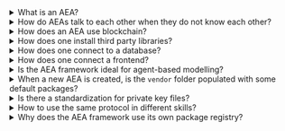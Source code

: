 <details><summary>What is an AEA?</summary>
AEA stands for "Autonomous Economic Agent". An AEA can represent an individual, organisation or object and looks after its owner's interests. AEAs act independently of constant user input and autonomously execute actions to achieve their prescribed goals. Their purpose is to create economic value for their owners.
</details>

<details><summary>How do AEAs talk to each other when they do not know each other?</summary>
For an Autonomous Economic Agent (AEA) to talk to other AEAs, it first needs to find them. Once it does, it should ensure that they both use the same protocol for communication, and if so, they then have to send messages to each other.
<br><br>
The AEA framework, together with some of the services it provides, address all three problems. You can read more about search and discovery <a href="../oef-ledger/">here</a>, protocols <a href="../core-components-1/">here</a>, and the Agent Communication Network (ACN) <a href="../acn/">here</a>.
</details>

<details><summary>How does an AEA use blockchain?</summary>
The AEA framework enables agents to interact with blockchains to settle transactions. Currently, the framework has native support for three different networks: <i>Fetch.ai</i>, <i>Ethereum</i> and <i>Cosmos</i>.
<br><br>
You can read more about the framework's integration with the different blockchains <a href="../ledger-integration/">here</a> and gain a high level overview <a href="../oef-ledger/">here</a>.
</details>

<details><summary>How does one install third party libraries?</summary>
The framework supports the use of third-party libraries hosted on <a href="https://pypi.org" target="_blank">PyPI</a>. You can directly reference the external dependencies of an AEA package (e.g. skill) in its configuration file. From inside an AEA's project directory, the <code>install</code> command can be used to install all the dependencies of the AEA listed in the configuration files of any of it's packages.
</details>

<details><summary>How does one connect to a database?</summary>
You have two options to connect to a database: using the built-in storage solution or using a custom ORM (object-relational mapping) library and backend.
<br><br>
The use of the built-in storage is explained <a href="../generic-storage/">here</a>. For a detailed example of how to use an ORM, follow the <a href="../orm-integration/">ORM guide</a>.
</details>

<details><summary>How does one connect a frontend?</summary>
There are multiple options. The most obvious is using an HTTP server connection and creating a client that communicates with this connection. 
<br><br>
You can find a more detailed discussion <a href="../connect-a-frontend/">here</a>.
</details>

<details><summary>Is the AEA framework ideal for agent-based modelling?</summary>
The goal of agent-based modelling (ABM) is to study the unknown (often complex) behaviour of systems comprised of agents with known (much simpler) behaviour. ABM is a popular technique for studying biological and social systems. Despite some similarities between ABM and the AEA framework, the two have fundamentally different goals. ABM's goal is not the design of agents or solving specific practical or engineering problems. Although it would be potentially possible, it would likely be inefficient to use the AEA framework for that kind of problem. 
<br><br>
You can find more details on the application areas of the AEA framework <a href="../app-areas/">here</a>.
</details>

<details><summary>When a new AEA is created, is the <code>vendor</code> folder populated with some default packages?</summary>
All AEA projects by default hold the <code>fetchai/default:1.1.6</code>, <code>fetchai/state_update:1.1.6</code> and <code>fetchai/signing:1.1.6</code> protocols. These (as all other packages installed from the registry) are placed in the <code>vendor</code> folder. 
<br><br>
You can find more details about the file structure <a href="../package-imports/">here</a>.
</details>

<details><summary>Is there a standardization for private key files?</summary>
Currently, the private keys are stored in <code>.txt</code> files. This is temporary and will be improved soon.
</details>

<details><summary>How to use the same protocol in different skills?</summary>
The details of envelope/message routing by the AEA framework are discussed in <a href="../message-routing/">this guide</a>.
</details>

<details><summary>Why does the AEA framework use its own package registry?</summary>
AEA packages could be described as personalized plugins for the AEA runtime. They are not like a library - they have no direct use outside the context of the framework - and therefore are not suitable for distribution via <a href="https://pypi.org/" target="_blank">PyPI</a>.
</details>
